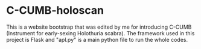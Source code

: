 # C-CUMB-holoscan
This is a website bootstrap that was edited by me for introducing C-CUMB (Instrument for early-sexing Holothuria scabra).
The framework used in this project is Flask and "apl.py" is a main python file to run the whole codes.
